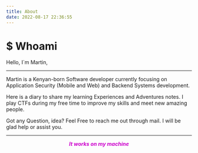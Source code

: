 ```yaml
---
title: About
date: 2022-08-17 22:36:55
---
```


# $ Whoami

Hello, I`m Martin,

---

Martin is a Kenyan-born Software developer currently focusing on Application Security (Mobile and Web) and Backend Systems development.

Here is a diary to share my learning Experiences and Adventures notes. I play CTFs during my free time to improve my skills and meet new amazing people.

Got any Question, idea? Feel Free to reach me out through mail. I will be glad help or assist you.

---

<p style="text-align: center; font-style:italic; font-weight: bold;color: rgb(204, 0, 204);">It works on my machine</p>
